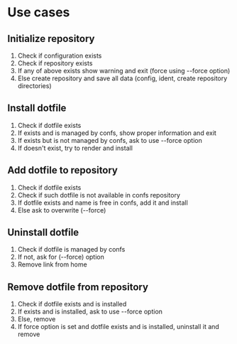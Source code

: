 # Use cases

## Initialize repository

1. Check if configuration exists
3. Check if repository exists
4. If any of above exists show warning and exit (force using --force option)
5. Else create repository and save all data (config, ident, create repository
   directories)

## Install dotfile

1. Check if dotfile exists
2. If exists and is managed by confs, show proper information and exit
3. If exists but is not managed by confs, ask to use --force option
4. If doesn't exist, try to render and install

## Add dotfile to repository

1. Check if dotfile exists
2. Check if such dotfile is not available in confs repository
3. If dotfile exists and name is free in confs, add it and install
4. Else ask to overwrite (--force)

## Uninstall dotfile

1. Check if dotfile is managed by confs
2. If not, ask for (--force) option
3. Remove link from home

## Remove dotfile from repository

1. Check if dotfile exists and is installed
2. If exists and is installed, ask to use --force option
3. Else, remove
4. If force option is set and dotfile exists and is installed, uninstall it and
   remove
